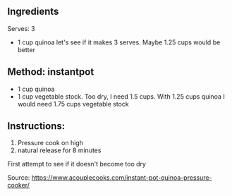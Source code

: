 ## Ingredients

Serves: 3

- 1 cup quinoa
let's see if it makes 3 serves. Maybe 1.25 cups would be better
## Method: instantpot
- 1 cup quinoa
- 1 cup vegetable stock. Too dry, I need 1.5 cups. With 1.25 cups quinoa I would need 1.75 cups vegetable stock


## Instructions:

1. Pressure cook on high
2. natural release for 8 minutes

First attempt to see if it doesn't become too dry


Source: https://www.acouplecooks.com/instant-pot-quinoa-pressure-cooker/



